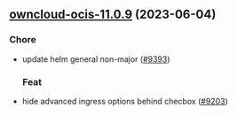 

## [owncloud-ocis-11.0.9](https://github.com/truecharts/charts/compare/owncloud-ocis-11.0.8...owncloud-ocis-11.0.9) (2023-06-04)

### Chore

- update helm general non-major ([#9393](https://github.com/truecharts/charts/issues/9393))
  
  ### Feat

- hide advanced ingress options behind checbox ([#9203](https://github.com/truecharts/charts/issues/9203))
  
  